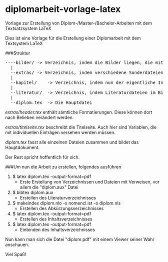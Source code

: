 diplomarbeit-vorlage-latex
==========================

Vorlage zur Erstellung von Diplom-/Master-/Bachelor-Arbeiten mit dem Textsatzsystem LaTeX

Dies ist eine Vorlage für die Erstellung einer Diplomarbeit mit dem Textsystem LaTeX

###Struktur
<pre>
----bilder/	-> Verzeichnis, indem die Bilder liegen, die mit \includegraphics eingebunden werden können
  |
  --extras/	-> Verzeichnis, indem verschiedene Sonderdateien, wie Titelblatt oder Definitionsheader liegen
  |
  --kapitel/	-> Verzeichnis, indem nun der eigentliche Inhalt steht - ausbaubar :-)
  |
  --literatur/	-> Verzeichnis, indem Literaturdateien im BibTeX Format liegen
  |
  --diplom.tex	-> Die Hauptdatei
</pre>
*extras/header.tex* enthält sämtliche Formatierungen. Diese können dort nach Belieben verändert werden.

*extras/titelseite.tex* beschreibt die Titelseite. Auch hier sind Variablen, die mit individuellen Einträgen versehen werden müssen.

*diplom.tex* fasst alle einzelnen Dateien zusammen und bildet das Hauptdokument.

Der Rest spricht hoffentlich für sich.

###Um nun die Arbeit zu erstellen, folgendes ausführen

1. $ latex diplom.tex -output-format=pdf 
	* Erste Erstellung von Verzeichnissen und Dateien mit Verweisen, vor allem die "diplom.aux" Datei 
2. $ bibtex diplom.aux		
	* Erstellen des Literaturverzeichnisses
3. $ makeindex diplom.nlo -s nomencl.ist -o diplom.nls 
	* Erstellen des Abkürzungsverzeichnisses
4. $ latex diplom.tex -output-format=pdf		
	* Erstellen des Inhaltsverzeichnisses
5. $ latex diplom.tex -output-format=pdf
	* Einbinden des Inhaltsverzeichnisses

Nun kann man sich die Datei "diplom.pdf" mit einem Viewer seiner Wahl anschauen.


Viel Spaß! 
